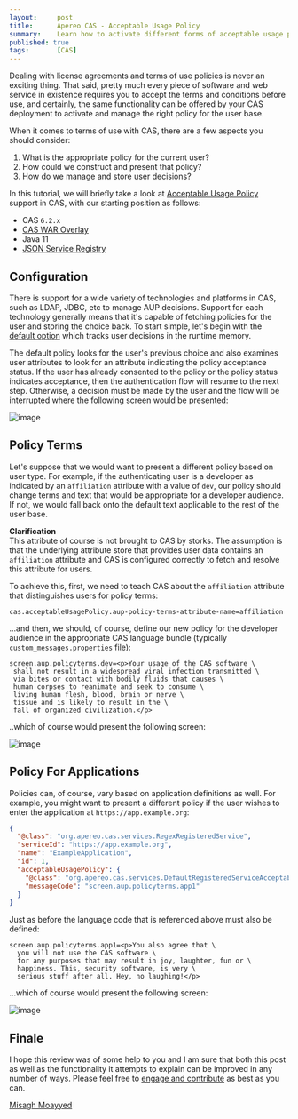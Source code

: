 ```yaml
---
layout:     post
title:      Apereo CAS - Acceptable Usage Policy
summary:    Learn how to activate different forms of acceptable usage policy and terms of service based on a variety of conditions and variables such as user affiliation, weather forecasts and more.
published: true
tags:       [CAS]
---
```


Dealing with license agreements and terms of use policies is never an exciting thing. That said, pretty much every piece of software and web service in existence requires you to accept the terms and conditions before use, and certainly, the same functionality can be offered by your CAS deployment to activate and manage the right policy for the user base.

When it comes to terms of use with CAS, there are a few aspects you should consider:

1. What is the appropriate policy for the current user? 
2. How could we construct and present that policy?
3. How do we manage and store user decisions?

In this tutorial, we will briefly take a look at [Acceptable Usage Policy](https://apereo.github.io/cas/development/webflow/Webflow-Customization-AUP.html) support in CAS, with our starting position as follows:

- CAS `6.2.x`
- [CAS WAR Overlay](https://github.com/apereo/cas-overlay-template)
- Java 11
- [JSON Service Registry](https://apereo.github.io/cas/development/installation/JSON-Service-Management.html)

## Configuration

There is support for a wide variety of technologies and platforms in CAS, such as LDAP, JDBC, etc to manage AUP decisions. Support for each technology generally means that it's capable of fetching policies for the user and storing the choice back. To start simple, let's begin with the [default option](https://apereo.github.io/cas/development/webflow/Webflow-Customization-AUP.html) which tracks user decisions in the runtime memory. 

The default policy looks for the user's previous choice and also examines user attributes to look for an attribute indicating the policy acceptance status. If the user has already consented to the policy or the policy status indicates acceptance, then the authentication flow will resume to the next step. Otherwise, a decision must be made by the user and the flow will be interrupted where the following screen would be presented:

![image](https://user-images.githubusercontent.com/1205228/76687812-c48f0680-663c-11ea-885d-01ee53a17459.png)

## Policy Terms

Let's suppose that we would want to present a different policy based on user type. For example, if the authenticating user is a developer as indicated by an `affiliation` attribute with a value of `dev`, our policy should change terms and text that would be appropriate for a developer audience. If not, we would fall back onto the default text applicable to the rest of the user base.

<div class="alert alert-info">
<strong>Clarification</strong><br>This attribute of course is not brought to CAS by storks. The assumption is that the underlying attribute store that provides user data contains an <code>affiliation</code> attribute and CAS is configured correctly to fetch and resolve this attribute for users.
</div>

To achieve this, first, we need to teach CAS about the `affiliation` attribute that distinguishes users for policy terms:

```properties
cas.acceptableUsagePolicy.aup-policy-terms-attribute-name=affiliation
```

...and then, we should, of course, define our new policy for the developer audience in the appropriate CAS language bundle (typically `custom_messages.properties` file):

```properties
screen.aup.policyterms.dev=<p>Your usage of the CAS software \
 shall not result in a widespread viral infection transmitted \
 via bites or contact with bodily fluids that causes \
 human corpses to reanimate and seek to consume \
 living human flesh, blood, brain or nerve \
 tissue and is likely to result in the \
 fall of organized civilization.</p>
```

..which of course would present the following screen:

![image](https://user-images.githubusercontent.com/1205228/76688090-edb09680-663e-11ea-9e19-d71252ab9c72.png)

## Policy For Applications

Policies can, of course, vary based on application definitions as well. For example, you might want to present a different policy if the user wishes to enter the application at `https://app.example.org`:

```json
{
  "@class": "org.apereo.cas.services.RegexRegisteredService",
  "serviceId": "https://app.example.org",
  "name": "ExampleApplication",
  "id": 1,
  "acceptableUsagePolicy": {
    "@class": "org.apereo.cas.services.DefaultRegisteredServiceAcceptableUsagePolicy",
    "messageCode": "screen.aup.policyterms.app1"
  }
}
```

Just as before the language code that is referenced above must also be defined:

```properties
screen.aup.policyterms.app1=<p>You also agree that \
  you will not use the CAS software \
  for any purposes that may result in joy, laughter, fun or \
  happiness. This, security software, is very \
  serious stuff after all. Hey, no laughing!</p>
```

...which of course would present the following screen:

![image](https://user-images.githubusercontent.com/1205228/76688189-df16af00-663f-11ea-8707-aa0ef1dc5096.png)

## Finale

I hope this review was of some help to you and I am sure that both this post as well as the functionality it attempts to explain can be improved in any number of ways. Please feel free to [engage and contribute](https://apereo.github.io/cas/developer/Contributor-Guidelines.html) as best as you can.

[Misagh Moayyed](https://fawnoos.com)